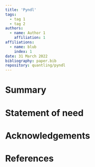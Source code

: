 ```yaml
---
title: 'Pyndl'
tags:
  - tag 1
  - tag 2
authors:
  - name: Author 1
    affiliation: 1
affiliations:
  - name: blub
    index: 1
date: 31 March 2022
bibliography: paper.bib
repository: quantling/pyndl
---
```


# Summary

# Statement of need

# Acknowledgements

# References
